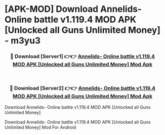 # [APK-MOD] Download Annelids- Online battle v1.119.4 MOD APK [Unlocked all Guns Unlimited Money] - m3yu3


<div align="center">
<h3>🔴 Download [Server1] 👉👉 <a href="https://apk-comot.site?title=Annelids-_Online_battle_v1.119.4_MOD_APK_[Unlocked_all_Guns_Unlimited_Money]">Annelids- Online battle v1.119.4 MOD APK [Unlocked all Guns Unlimited Money] Mod Apk</a></h3><br>
<h3>🔴 Download [Server2] 👉👉 <a href="https://apk-comot.site?title=Annelids-_Online_battle_v1.119.4_MOD_APK_[Unlocked_all_Guns_Unlimited_Money]">Annelids- Online battle v1.119.4 MOD APK [Unlocked all Guns Unlimited Money] Mod Apk</a></h3>
</div>



Download Annelids- Online battle v1.119.4 MOD APK [Unlocked all Guns Unlimited Money] 

Download Annelids- Online battle v1.119.4 MOD APK [Unlocked all Guns Unlimited Money] Mod For Android
